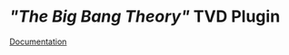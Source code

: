 # *"The Big Bang Theory"* TVD Plugin

[Documentation](http://nbviewer.ipython.org/github/tvd-dataset/TheBigBangTheory/blob/master/documentation.ipynb)


